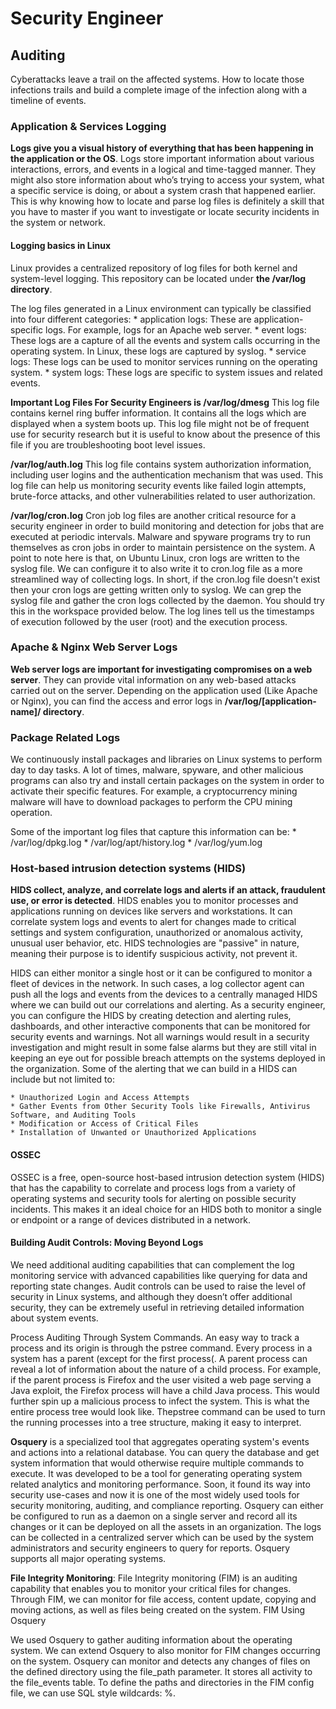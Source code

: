 # Security Engineer

## Auditing

Cyberattacks leave a trail on the affected systems. How to locate those infections trails and build a complete image of the infection along with a timeline of events.


### Application & Services Logging

**Logs give you a visual history of everything that has been happening in the application or the OS**. Logs store important information about various interactions, errors, and events in a logical and time-tagged manner. They might also store information about who’s trying to access your system, what a specific service is doing, or about a system crash that happened earlier. This is why knowing how to locate and parse log files is definitely a skill that you have to master if you want to investigate or locate security incidents in the system or network.

#### Logging basics in Linux

Linux provides a centralized repository of log files for both kernel and system-level logging. This repository can be located under **the /var/log directory**.

The log files generated in a Linux environment can typically be classified into four different categories:
    * application logs: These are application-specific logs. For example, logs for an Apache web server.
    * event logs: These logs are a capture of all the events and system calls occurring in the operating system. In Linux, these logs are captured by syslog.
    * service logs: These logs can be used to monitor services running on the operating system.
    * system logs: These logs are specific to system issues and related events.

**Important Log Files For Security Engineers is /var/log/dmesg**
This log file contains kernel ring buffer information. It contains all the logs which are displayed when a system boots up. This log file might not be of frequent use for security research but it is useful to know about the presence of this file if you are troubleshooting boot level issues.

**/var/log/auth.log**
This log file contains system authorization information, including user logins and the authentication mechanism that was used. This log file can help us monitoring security events like failed login attempts, brute-force attacks, and other vulnerabilities related to user authorization.

**/var/log/cron.log**
Cron job log files are another critical resource for a security engineer in order to build monitoring and detection for jobs that are executed at periodic intervals. Malware and spyware programs try to run themselves as cron jobs in order to maintain persistence on the system. A point to note here is that, on Ubuntu Linux, cron logs are written to the syslog file. We can configure it to also write it to cron.log file as a more streamlined way of collecting logs. In short, if the cron.log file doesn't exist then your cron logs are getting written only to syslog. We can grep the syslog file and gather the cron logs collected by the daemon. You should try this in the workspace provided below. 
The log lines tell us the timestamps of execution followed by the user (root) and the execution process.

### Apache & Nginx Web Server Logs

**Web server logs are important for investigating compromises on a web server**. They can provide vital information on any web-based attacks carried out on the server. Depending on the application used (Like Apache or Nginx), you can find the access and error logs in **/var/log/[application-name]/ directory**.

### Package Related Logs

We continuously install packages and libraries on Linux systems to perform day to day tasks. A lot of times, malware, spyware, and other malicious programs can also try and install certain packages on the system in order to activate their specific features. For example, a cryptocurrency mining malware will have to download packages to perform the CPU mining operation.

Some of the important log files that capture this information can be:
    * /var/log/dpkg.log 
    * /var/log/apt/history.log 
    * /var/log/yum.log

### Host-based intrusion detection systems (HIDS)

**HIDS collect, analyze, and correlate logs and alerts if an attack, fraudulent use, or error is detected**. HIDS enables you to monitor processes and applications running on devices like servers and workstations. It can correlate system logs and events to alert for changes made to critical settings and system configuration, unauthorized or anomalous activity, unusual user behavior, etc. HIDS technologies are "passive" in nature, meaning their purpose is to identify suspicious activity, not prevent it.

HIDS can either monitor a single host or it can be configured to monitor a fleet of devices in the network. In such cases, a log collector agent can push all the logs and events from the devices to a centrally managed HIDS where we can build out our correlations and alerting. As a security engineer, you can configure the HIDS by creating detection and alerting rules, dashboards, and other interactive components that can be monitored for security events and warnings. Not all warnings would result in a security investigation and might result in some false alarms but they are still vital in keeping an eye out for possible breach attempts on the systems deployed in the organization. Some of the alerting that we can build in a HIDS can include but not limited to:

    * Unauthorized Login and Access Attempts
    * Gather Events from Other Security Tools like Firewalls, Antivirus Software, and Auditing Tools
    * Modification or Access of Critical Files
    * Installation of Unwanted or Unauthorized Applications

#### OSSEC

OSSEC is a free, open-source host-based intrusion detection system (HIDS) that has the capability to correlate and process logs from a variety of operating systems and security tools for alerting on possible security incidents. This makes it an ideal choice for an HIDS both to monitor a single or endpoint or a range of devices distributed in a network.

#### Building Audit Controls: Moving Beyond Logs

We need additional auditing capabilities that can complement the log monitoring service with advanced capabilities like querying for data and reporting state changes. Audit controls can be used to raise the level of security in Linux systems, and although they doesn’t offer additional security, they can be extremely useful in retrieving detailed information about system events.

Process Auditing Through System Commands. An easy way to track a process and its origin is through the pstree command. Every process in a system has a parent (except for the first process(. A parent process can reveal a lot of information about the nature of a child process. For example, if the parent process is Firefox and the user visited a web page serving a Java exploit, the Firefox process will have a child Java process. This would further spin up a malicious process to infect the system. This is what the entire process tree would look like. Thepstree command can be used to turn the running processes into a tree structure, making it easy to interpret.

**Osquery** is a specialized tool that aggregates operating system's events and actions into a relational database. You can query the database and get system information that would otherwise require multiple commands to execute. It was developed to be a tool for generating operating system related analytics and monitoring performance. Soon, it found its way into security use-cases and now it is one of the most widely used tools for security monitoring, auditing, and compliance reporting. Osquery can either be configured to run as a daemon on a single server and record all its changes or it can be deployed on all the assets in an organization. The logs can be collected in a centralized server which can be used by the system administrators and security engineers to query for reports. Osquery supports all major operating systems.

**File Integrity Monitoring**: File Integrity monitoring (FIM) is an auditing capability that enables you to monitor your critical files for changes. Through FIM, we can monitor for file access, content update, copying and moving actions, as well as files being created on the system.
FIM Using Osquery

We used Osquery to gather auditing information about the operating system. We can extend Osquery to also monitor for FIM changes occurring on the system. Osquery can monitor and detects any changes of files on the defined directory using the file_path parameter. It stores all activity to the file_events table. To define the paths and directories in the FIM config file, we can use SQL style wildcards: %.

